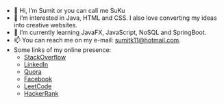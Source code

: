 - 👋 Hi, I’m Sumit or you can call me SuKu
- 👀 I’m interested in Java, HTML and CSS. I also love converting my ideas into creative websites.
- 🌱 I’m currently learning JavaFX, JavaScript, NoSQL and SpringBoot.
- 📫 You can reach me on my e-mail: sumitk11@hotmail.com.
- Some links of my online presence:
  - [StackOverflow](https://stackoverflow.com/users/3717405/sumitkp11)
  - [LinkedIn](https://www.linkedin.com/in/sumitk11/)
  - [Quora](https://www.quora.com/profile/Sumit-Kumar-491)
  - [Facebook](https://www.facebook.com/sumkum11/)
  - [LeetCode](https://leetcode.com/sumitk11/)
  - [HackerRank](https://www.hackerrank.com/sumitk11)


<!---
sumitkp11/sumitkp11 is a ✨ special ✨ repository because its `README.md` (this file) appears on your GitHub profile.
You can click the Preview link to take a look at your changes.
- 💞️ I’m looking to collaborate on ...
--->
